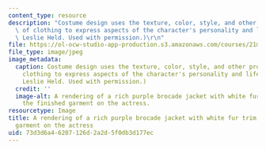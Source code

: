 ```yaml
---
content_type: resource
description: "Costume design uses the texture, color, style, and other properties\
  \ of clothing to express aspects of the character's personality and lifestyle. (Courtesy\
  \ Leslie Held. Used with permission.)\r\n"
file: https://ol-ocw-studio-app-production.s3.amazonaws.com/courses/21m-732-beginning-costume-design-and-construction-fall-2008/73d3d6a46207126d2a2d5f0db3d177ec_21m-732f08.jpg
file_type: image/jpeg
image_metadata:
  caption: Costume design uses the texture, color, style, and other properties of
    clothing to express aspects of the character's personality and lifestyle. (Courtesy
    Leslie Held. Used with permission.)
  credit: ''
  image-alt: A rendering of a rich purple brocade jacket with white fur trim, and
    the finished garment on the actress.
resourcetype: Image
title: A rendering of a rich purple brocade jacket with white fur trim, and the finished
  garment on the actress
uid: 73d3d6a4-6207-126d-2a2d-5f0db3d177ec
---
```

